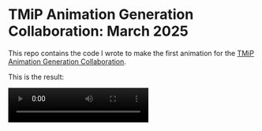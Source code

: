 # TMiP Animation Generation Collaboration: March 2025

This repo contains the code I wrote to make the first animation for the
[TMiP Animation Generation Collaboration](https://talkingmathsinpublic.uk/animation/).

This is the result:

<video src="https://github.com/mscroggs/tmip-agc-march2025/raw/refs/heads/main/video.mp4" width="284" height="70" controls></video>
